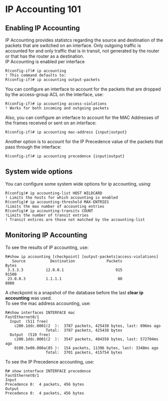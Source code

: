 # IP Accounting 101

## Enabling IP Accounting

IP Accounting provides statistcs regarding the source and destination of the packets that are switched on an interface. Only outgoing traffic is accounted for and only traffic that is in transit, not generated by the router or that has the router as a destination.\
IP Accounting is enabled per interface

```
R(config-if)# ip accounting
! This command defaults to:
R(config-if)# ip accounting output-packets
```

You can configure an interface to account for the packets that are dropped by the access-group ACL on the interface, use:

```
R(config-if)# ip accounting access-violations
! Works for both incoming and outgoing packets
```

Also, you can configure an interface to account for the MAC Addresses of the frames received or sent on an interface:

```
R(config-if)# ip accounting mac-address {input|output}
```

Another option is to account for the IP Precedence value of the packets that pass through the interface:

```
R(config-if)# ip accounting precedence {input|output}
```

## System wide options

You can configure some system wide options for ip accounting, using:

```
R(config)# ip accounting-list HOST WILDCARD
! Limits the hosts for which accounting is enabled
R(config)# ip accounting-threshold MAX-ENTRIES
!Limits the max number of accounting entries
R(config)# ip accounting-transits COUNT
!Limits the number of transit entries
! Transit entires are those not matched by the accounting-list
```

## Monitoring IP Accounting

To see the results of IP accounting, use:

```
R#show ip accounting [checkpoint] [output-packets|access-violations]
   Source           Destination              Packets               Bytes
 3.3.3.3          12.0.0.1                       915               91500
 23.0.0.3         1.1.1.1                         80                8000
```

A checkpoint is a snapshot of the database before the last **clear ip accounting** was used.\
To see the mac address accounting, use:

```
R#show interfaces INTERFACE mac
FastEthernet0/1
  Input  (511 free)
    c200.1ddc.0001(2  ):  3787 packets, 425438 bytes, last: 896ms ago
                  Total:  3787 packets, 425438 bytes
  Output  (510 free)
    c200.1ddc.0001(2  ):  3547 packets, 404358 bytes, last: 572704ms ago
    0100.5e00.000a(85 ):  154 packets, 11396 bytes, last: 3348ms ago
                  Total:  3701 packets, 415754 bytes
```

To see the IP Precedence accounting, use:

```
R# show interface INTERFACE precedence
FastEthernet0/1 
Input
Precedence 0:  4 packets, 456 bytes
Output
Precedence 0:  4 packets, 456 bytes
```
